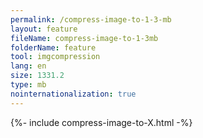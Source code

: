 ```yaml
---
permalink: /compress-image-to-1-3-mb
layout: feature
fileName: compress-image-to-1-3mb
folderName: feature
tool: imgcompression
lang: en
size: 1331.2
type: mb
nointernationalization: true
---
```

{%- include compress-image-to-X.html -%}
      